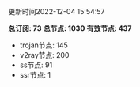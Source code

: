 更新时间2022-12-04 15:54:57

**总订阅: 73**
**总节点: 1030**
**有效节点: 437**
- trojan节点: 145
- v2ray节点: 200
- ss节点: 91
- ssr节点: 1
